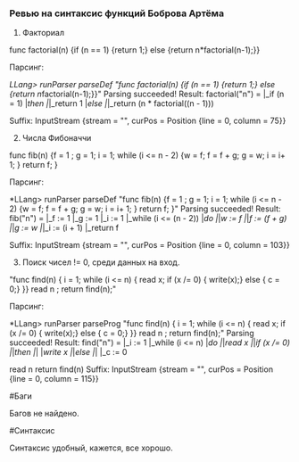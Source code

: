 ### Ревью на синтаксис функций Боброва Артёма


1) Факториал

func factorial(n) {if (n == 1) {return 1;} else {return n*factorial(n-1);}}

Парсинг:

*LLang> runParser parseDef "func factorial(n) {if (n == 1) {return 1;} else {return n*factorial(n-1);}}"
Parsing succeeded!
Result:
factorial("n") =
|_if (n = 1)
|_then
|_|_return 1
|_else
|_|_return (n * factorial((n - 1)))

Suffix:	InputStream {stream = "", curPos = Position {line = 0, column = 75}}


2) Числа Фибоначчи


func fib(n) {f = 1 ; g = 1; i = 1; while (i <= n - 2) {w = f; f = f + g; g = w; i = i+ 1; } return f; }


Парсинг:

*LLang> runParser parseDef "func fib(n) {f = 1 ; g = 1; i = 1; while (i <= n - 2) {w = f; f = f + g; g = w; i = i+ 1; } return f; }"
Parsing succeeded!
Result:
fib("n") =
|_f := 1
|_g := 1
|_i := 1
|_while (i <= (n - 2))
|_do
|_|_w := f
|_|_f := (f + g)
|_|_g := w
|_|_i := (i + 1)
|_return f

Suffix:	InputStream {stream = "", curPos = Position {line = 0, column = 103}}


3) Поиск чисел != 0, среди данных на вход.

"func find(n) { i = 1; while (i <= n) { read x; if (x /= 0) { write(x);} else {  c = 0;} }} read n ; return find(n);"


Парсинг:

*LLang> runParser parseProg "func find(n) { i = 1; while (i <= n) { read x; if (x /= 0) { write(x);} else {  c = 0;} }} read n ; return find(n);"
Parsing succeeded!
Result:
find("n") =
|_i := 1
|_while (i <= n)
|_do
|_|_read x
|_|_if (x /= 0)
|_|_then
|_| |_write x
|_|_else
|_| |_c := 0


read n
return find(n)
Suffix:	InputStream {stream = "", curPos = Position {line = 0, column = 115}}

#Баги

Багов не найдено.


#Синтаксис

Синтаксис удобный, кажется, все хорошо.




